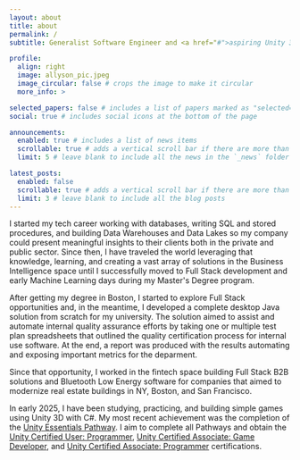 ```yaml
---
layout: about
title: about
permalink: /
subtitle: Generalist Software Engineer and <a href="#">aspiring Unity 3D programmer.</a>

profile:
  align: right
  image: allyson_pic.jpeg
  image_circular: false # crops the image to make it circular
  more_info: >

selected_papers: false # includes a list of papers marked as "selected={true}"
social: true # includes social icons at the bottom of the page

announcements:
  enabled: true # includes a list of news items
  scrollable: true # adds a vertical scroll bar if there are more than 3 news items
  limit: 5 # leave blank to include all the news in the `_news` folder

latest_posts:
  enabled: false
  scrollable: true # adds a vertical scroll bar if there are more than 3 new posts items
  limit: 3 # leave blank to include all the blog posts
---
```


I started my tech career working with databases, writing SQL and stored procedures, and building Data Warehouses and Data Lakes so my company could present meaningful insights to their clients both in the private and public sector. Since then, I have traveled the world leveraging that knowledge, learning, and creating a vast array of solutions in the Business Intelligence space until I successfully moved to Full Stack development and early Machine Learning days during my Master's Degree program.

After getting my degree in Boston, I started to explore Full Stack opportunities and, in the meantime, I developed a complete desktop Java solution from scratch for my university. The solution aimed to assist and automate internal quality assurance efforts by taking one or multiple test plan spreadsheets that outlined the quality certification process for internal use  software. At the end, a report was produced with the results automating and exposing important metrics for the deparment.

Since that opportunity, I worked in the fintech space building Full Stack B2B solutions and Bluetooth Low Energy software for companies that aimed to modernize real estate buildings in NY, Boston, and San Francisco.

In early 2025, I have been studying, practicing, and building simple games using Unity 3D with C#. My most recent achievement was the completion of the <a href="https://learn.unity.com/pathway/unity-essentials">Unity Essentials Pathway</a>. I aim to complete all Pathways and obtain the <a href="https://unity.com/products/unity-certifications/user-programmer">Unity Certified User: Programmer</a>, <a href="https://unity.com/products/unity-certifications/associate-game-developer">Unity Certified Associate: Game Developer</a>, and <a href="https://unity.com/products/unity-certifications/associate-programmer">Unity Certified Associate: Programmer</a> certifications.